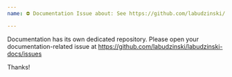 ```yaml
---
name: ⛔ Documentation Issue about: See https://github.com/labudzinski/labudzinski-docs/issues for documentation issues

---
```


Documentation has its own dedicated repository. Please open your documentation-related issue
at https://github.com/labudzinski/labudzinski-docs/issues

Thanks!